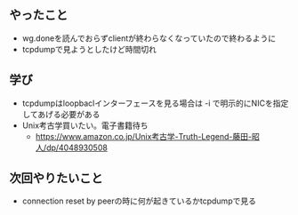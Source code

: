 ## やったこと

- wg.doneを読んでおらずclientが終わらなくなっていたので終わるように
- tcpdumpで見ようとしたけど時間切れ

## 学び

- tcpdumpはloopbaclインターフェースを見る場合は -i で明示的にNICを指定してあげる必要がある
- Unix考古学買いたい。電子書籍待ち
  - https://www.amazon.co.jp/Unix考古学-Truth-Legend-藤田-昭人/dp/4048930508

## 次回やりたいこと

- connection reset by peerの時に何が起きているかtcpdumpで見る

